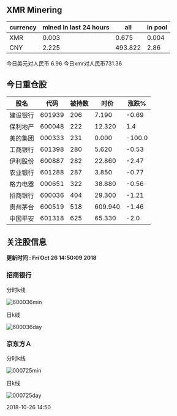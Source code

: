 ## XMR Minering

|currency|mined in last 24 hours|all|in pool|
|---|---|---|---|
|XMR|0.003|0.675|0.004|
|CNY|2.225|493.822|2.86|

今日美元对人民币 6.96	今日xmr对人民币731.36


## 今日重仓股 

|股名|代码|被持数|时价|涨跌%|
|---|---|---|---|---|
|建设银行|601939|206|7.190|-0.69|
|保利地产|600048|222|12.320|1.4|
|美的集团|000333|231|0.000|-100.0|
|工商银行|601398|280|5.620|-0.53|
|伊利股份|600887|282|22.860|-2.47|
|农业银行|601288|287|3.850|-0.77|
|格力电器|000651|322|38.880|-0.56|
|招商银行|600036|404|29.300|-1.21|
|贵州茅台|600519|518|609.940|-1.46|
|中国平安|601318|625|65.330|-2.0|

## 关注股信息
**更新时间 : Fri Oct 26 14:50:09 2018**
### 招商银行 
分时k线

![600036min](http://image.sinajs.cn/newchart/min/n/sh600036.gif)

日k线

![600036day](http://image.sinajs.cn/newchart/daily/n/sh600036.gif)

### 京东方Ａ 
分时k线

![000725min](http://image.sinajs.cn/newchart/min/n/sz000725.gif)

日k线

![000725day](http://image.sinajs.cn/newchart/daily/n/sz000725.gif)

2018-10-26 14:50